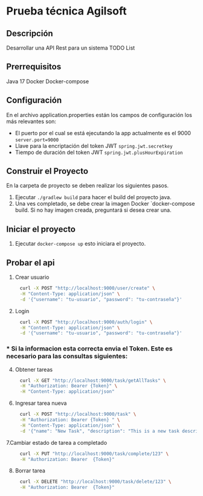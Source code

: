 # Prueba técnica Agilsoft 

## Descripción
Desarrollar una API Rest para un sistema TODO List 

## Prerrequisitos
Java 17
Docker
Docker-compose

## Configuración
En el archivo application.properties están los campos de configuración los más relevantes son:

- El puerto por el cual se está ejecutando la app actualmente es el 9000
`server.port=9000`
- Llave para la encriptación del token JWT
`spring.jwt.secretkey`
- Tiempo de duración del token JWT 
`spring.jwt.plusHourExpiration`


## Construir el Proyecto
En la carpeta de proyecto se deben realizar los siguientes pasos.
1. Ejecutar `./gradlew build` para hacer el build del proyecto java.
2. Una ves completado, se debe crear la imagen Docker `docker-compose build. Si no hay imagen creada, preguntará si desea crear una. 

## Iniciar el proyecto
1. Ejecutar `docker-compose up` esto iniciara el proyecto.

## Probar el api
1. Crear usuario 
```bash
     curl -X POST "http://localhost:9000/user/create" \
     -H "Content-Type: application/json" \
     -d '{"username": "tu-usuario", "password": "tu-contraseña"}' 
```
2. Login 
```bash
     curl -X POST "http://localhost:9000/auth/login" \
     -H "Content-Type: application/json" \
     -d '{"username": "tu-usuario", "password": "tu-contraseña"}' 
```
  ### * Si la informacion esta correcta envia el Token. Este es necesario para las consultas siguientes:

4. Obtener tareas 
```bash
     curl -X GET "http://localhost:9000/task/getAllTasks" \
     -H "Authorization: Bearer {Token}" \
     -H "Content-Type: application/json" 
```
   
6. Ingresar tarea nueva 
```bash 
     curl -X POST "http://localhost:9000/task" \
     -H "Authorization: Bearer {Token} " \
     -H "Content-Type: application/json" \
     -d '{"name": "New Task", "description": "This is a new task description."}'
```
7.Cambiar estado de tarea a completado 
```bash 
     curl -X PUT "http://localhost:9000/task/complete/123" \
     -H "Authorization: Bearer  {Token}" 
```
8. Borrar tarea 
```bash 
     curl -X DELETE "http://localhost:9000/task/delete/123" \
     -H "Authorization: Bearer  {Token}" 
```

   
